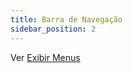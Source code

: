```yaml
---
title: Barra de Navegação
sidebar_position: 2
---
```


Ver [Exibir Menus](/docs/user/menus/displaying-menus#navigation-bar)
